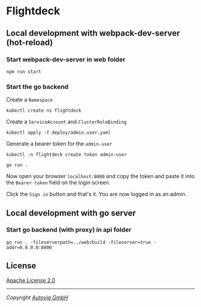 # Flightdeck

## Local development with webpack-dev-server (hot-reload)

### Start webpack-dev-server in web folder

```shell
npm run start
```

### Start the go backend

Create a `Namespace`

```shell
kubectl create ns flightdeck
```

Create a `ServiceAccount` and `ClusterRoleBinding`

```shell
kubectl apply -f deploy/admin.user.yaml
```

Generate a bearer token for the `admin-user`

```shell
kubectl -n flightdeck create token admin-user
```

```shell
go run .
```

Now open your browser `localhost:8000` and copy the token and paste it into the `Bearer token` field on the login screen.

Click the `Sign in` button and that's it. You are now logged in as an admin.

## Local development with go server

### Start go backend (with proxy) in api folder

```shell
go run . -fileserverpath=../web/build -fileserver=true -addr=0.0.0.0:8000
```

## License

[Apache License 2.0](https://github.com/autovia/flightdeck/blob/master/LICENSE)

----
_Copyright [Autovia GmbH](https://autovia.de)_

